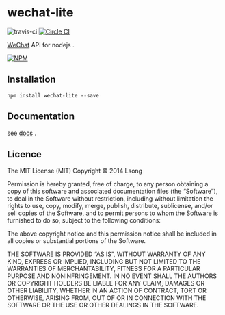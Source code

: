 # wechat-lite

![travis-ci](https://travis-ci.org/song940/wechat-lite.svg) 
[![Circle CI](https://circleci.com/gh/song940/wechat-lite.svg)](https://circleci.com/gh/song940/wechat-lite)

[WeChat](https://wx.qq.com/) API for nodejs .

[![NPM](https://nodei.co/npm/wechat-lite.png?downloads=true&stars=true)](https://nodei.co/npm/wechat-lite/)

## Installation

	npm install wechat-lite --save

## Documentation

see [docs](/docs) .

## Licence

The MIT License (MIT)
Copyright © 2014 Lsong

Permission is hereby granted, free of charge, to any person obtaining a copy of this software and associated documentation files (the “Software”), to deal in the Software without restriction, including without limitation the rights to use, copy, modify, merge, publish, distribute, sublicense, and/or sell copies of the Software, and to permit persons to whom the Software is furnished to do so, subject to the following conditions:

The above copyright notice and this permission notice shall be included in all copies or substantial portions of the Software.

THE SOFTWARE IS PROVIDED “AS IS”, WITHOUT WARRANTY OF ANY KIND, EXPRESS OR IMPLIED, INCLUDING BUT NOT LIMITED TO THE WARRANTIES OF MERCHANTABILITY, FITNESS FOR A PARTICULAR PURPOSE AND NONINFRINGEMENT. IN NO EVENT SHALL THE AUTHORS OR COPYRIGHT HOLDERS BE LIABLE FOR ANY CLAIM, DAMAGES OR OTHER LIABILITY, WHETHER IN AN ACTION OF CONTRACT, TORT OR OTHERWISE, ARISING FROM, OUT OF OR IN CONNECTION WITH THE SOFTWARE OR THE USE OR OTHER DEALINGS IN THE SOFTWARE.
